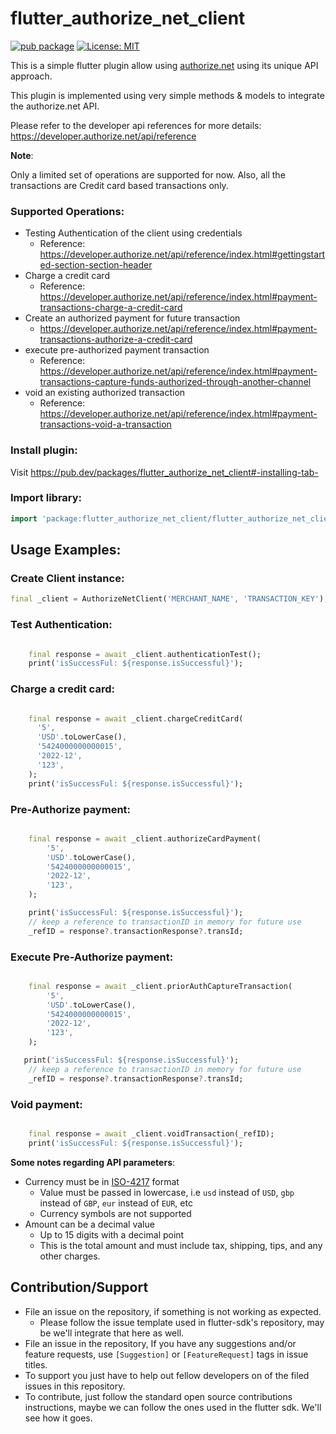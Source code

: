 # flutter_authorize_net_client

[![pub package](https://img.shields.io/pub/v/flutter_authorize_net_client.svg)](https://pub.dev/packages/flutter_authorize_net_client)
[![License: MIT](https://img.shields.io/badge/License-MIT-blue.svg)](https://opensource.org/licenses/MIT)

This is a simple flutter plugin allow using [authorize.net](https://authorize.net) using its unique API approach.

This plugin is implemented using very simple methods & models to integrate the authorize.net API.

Please refer to the developer api references for more details:
https://developer.authorize.net/api/reference

**Note**:

Only a limited set of operations are supported for now.
Also, all the transactions are Credit card based transactions only.


### Supported Operations:
- Testing Authentication of the client using credentials
    - Reference: https://developer.authorize.net/api/reference/index.html#gettingstarted-section-section-header
- Charge a credit card
    - Reference: https://developer.authorize.net/api/reference/index.html#payment-transactions-charge-a-credit-card
- Create an authorized payment for future transaction
    - https://developer.authorize.net/api/reference/index.html#payment-transactions-authorize-a-credit-card
- execute pre-authorized payment transaction
    - Reference: https://developer.authorize.net/api/reference/index.html#payment-transactions-capture-funds-authorized-through-another-channel
- void an existing authorized transaction
    - Reference: https://developer.authorize.net/api/reference/index.html#payment-transactions-void-a-transaction

### Install plugin:
Visit https://pub.dev/packages/flutter_authorize_net_client#-installing-tab-

### Import library:
```dart
import 'package:flutter_authorize_net_client/flutter_authorize_net_client.dart';
```

## Usage Examples:

### Create Client instance:
```dart
final _client = AuthorizeNetClient('MERCHANT_NAME', 'TRANSACTION_KEY');
```

### Test Authentication:
```dart

    final response = await _client.authenticationTest();
    print('isSuccessFul: ${response.isSuccessful}');

```

### Charge a credit card:
```dart

    final response = await _client.chargeCreditCard(
      '5',
      'USD'.toLowerCase(),
      '5424000000000015',
      '2022-12',
      '123',
    );
    print('isSuccessFul: ${response.isSuccessful}');
```

### Pre-Authorize payment:
```dart

    final response = await _client.authorizeCardPayment(
        '5',
        'USD'.toLowerCase(),
        '5424000000000015',
        '2022-12',
        '123',
    );

    print('isSuccessFul: ${response.isSuccessful}');
    // keep a reference to transactionID in memory for future use
    _refID = response?.transactionResponse?.transId;

```

### Execute Pre-Authorize payment:
```dart

    final response = await _client.priorAuthCaptureTransaction(
        '5',
        'USD'.toLowerCase(),
        '5424000000000015',
        '2022-12',
        '123',
    );

   print('isSuccessFul: ${response.isSuccessful}');
    // keep a reference to transactionID in memory for future use
    _refID = response?.transactionResponse?.transId;

```

### Void payment:
```dart

    final response = await _client.voidTransaction(_refID);
    print('isSuccessFul: ${response.isSuccessful}');

```


**Some notes regarding API parameters**:
- Currency must be in [ISO-4217](https://en.wikipedia.org/wiki/ISO_4217) format
    -  Value must be passed in lowercase,
	i.e `usd` instead of `USD`, `gbp` instead of `GBP`, `eur` instead of `EUR`, etc
    - Currency symbols are not supported
- Amount can be a decimal value
    - Up to 15 digits with a decimal point
    - This is the total amount and must include tax, shipping, tips, and any other charges.

## Contribution/Support
- File an issue on the repository, if something is not working as expected.
   - Please follow the issue template used in flutter-sdk's repository, may be we'll integrate that here as well.
- File an issue in the repository, If you have any suggestions and/or feature requests, use `[Suggestion]` or `[FeatureRequest]` tags in issue titles.
- To support you just have to help out fellow developers on of the filed issues in this repository.
- To contribute, just follow the standard open source contributions instructions, maybe we can follow the ones used in the flutter sdk. We'll see how it goes.

